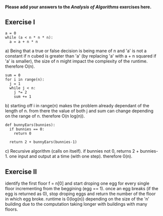 #### Please add your answers to the ***Analysis of  Algorithms*** exercises here.

## Exercise I

    a = 0
    while (a < n * n * n):
      a = a + n * n

a)  Being that a true or false decision is being mane of n and 'a' is not a constant if n cubed is greater than 'a' (by replacing 'a' with a + n squared if 'a' is smaller), the size of n might impact the complexity of the runtime. therefore O(n).


    sum = 0
    for i in range(n):
      j = 1
      while j < n:
        j *= 2
        sum += 1

b)  starting off i in range(n) makes the problem already dependant of the length of n. from there the value of both j and sum can change depending on the range of n. therefore O(n log(n)).


    def bunnyEars(bunnies):
      if bunnies == 0:
        return 0

      return 2 + bunnyEars(bunnies-1)

c) Recursive algorithm (calls on itself). if bunnies not 0, returns 2 + bunnies-1. one input and output at a time (with one step). therefore 0(n). 

## Exercise II


identify the first floor f = n[0] and start droping one egg for every single floor incrementing from the beggining (egg == 1). once an egg breaks (if the egg is returned as 0), stop droping eggs and return the number of the floor in which egg broke. runtime is 0(log(n)) depending on the size of the 'n' building due to the computation taking longer with buildings with many floors.